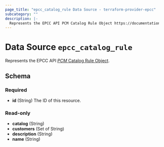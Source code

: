 ```yaml
---
page_title: "epcc_catalog_rule Data Source - terraform-provider-epcc"
subcategory: ""
description: |-
  Represents the EPCC API PCM Catalog Rule Object https://documentation.elasticpath.com/commerce-cloud/docs/api/pcm/catalogs/rules/get-a-catalog-rule.html.
---
```


# Data Source `epcc_catalog_rule`

Represents the EPCC API [*PCM* Catalog Rule Object](https://documentation.elasticpath.com/commerce-cloud/docs/api/pcm/catalogs/rules/get-a-catalog-rule.html).



## Schema

### Required

- **id** (String) The ID of this resource.

### Read-only

- **catalog** (String)
- **customers** (Set of String)
- **description** (String)
- **name** (String)


